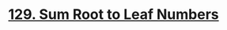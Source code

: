 # [129. Sum Root to Leaf Numbers](https://leetcode.com/problems/sum-root-to-leaf-numbers/description/)
